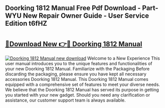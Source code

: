 ## Doorking 1812 Manual Free Pdf Download - Part-WYU New Repair Owner Guide - User Service Edition t6fHZ

# <h2><a href="http://bc16143.oget.top/?id=Doorking+1812+Manual">🔗Download New 👉🔴 Doorking 1812 Manual</a></h2>

[![Doorking 1812 Manual new download](https://i.imgur.com/5g1atiW.png)](http://bc16143.oget.top/?id=Doorking+1812+Manual)
Welcome to a New Experience This user manual introduces you to the unique features and functionalities of your new Doorking 1812 Manual. Familiarize with the Packaging Before discarding the packaging, please ensure you have kept all necessary accessories Doorking 1812 Manual. This Doorking 1812 Manual comes equipped with a comprehensive set of features to meet your diverse needs. We believe that the Doorking 1812 Manual has served its purpose in getting you started with your new gadget. Should you need any clarification or assistance, our customer support team is always available.
